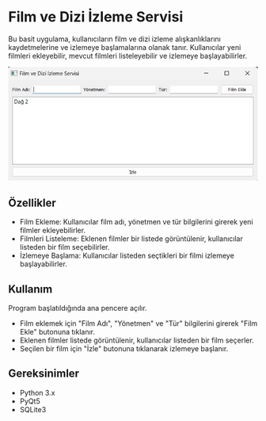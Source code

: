 <h1>Film ve Dizi İzleme Servisi</h1>
<p>Bu basit uygulama, kullanıcıların film ve dizi izleme alışkanlıklarını kaydetmelerine ve izlemeye başlamalarına olanak tanır. Kullanıcılar yeni filmleri ekleyebilir, mevcut filmleri listeleyebilir ve izlemeye başlayabilirler.</p>
<img src="FilmveDiziİzlemeServisi.jpeg"/>
<h2>Özellikler</h2>
<ul>
  <li>Film Ekleme: Kullanıcılar film adı, yönetmen ve tür bilgilerini girerek yeni filmler ekleyebilirler.</li>
  <li>Filmleri Listeleme: Eklenen filmler bir listede görüntülenir, kullanıcılar listeden bir film seçebilirler.</li>
  <li>İzlemeye Başlama: Kullanıcılar listeden seçtikleri bir filmi izlemeye başlayabilirler.</li>
</ul>
<h2>Kullanım</h2>
<p>Program başlatıldığında ana pencere açılır.</p>
<ul>
  <li>Film eklemek için "Film Adı", "Yönetmen" ve "Tür" bilgilerini girerek "Film Ekle" butonuna tıklanır.</li>
  <li>Eklenen filmler listede görüntülenir, kullanıcılar listeden bir film seçerler.</li>
  <li>Seçilen bir film için "İzle" butonuna tıklanarak izlemeye başlanır.</li>
</ul>
<h2>Gereksinimler</h2>
<ul>
  <li>Python 3.x</li>
  <li>PyQt5</li>
  <li>SQLite3</li>
</ul>
